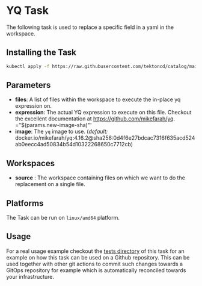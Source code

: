 # YQ Task

The following task is used to replace a specific field in a yaml in the workspace.

## Installing the Task

```bash
kubectl apply -f https://raw.githubusercontent.com/tektoncd/catalog/main/task/yq/0.3/yq.yaml
```

## Parameters

- **files**: A list of files within the workspace to execute the in-place yq expression on.
- **expression**: The actual YQ expression to execute on this file. Checkout the excellent documentation at https://github.com/mikefarah/yq.
="$(params.new-image-sha)"'
- **image**: The `yq` image to use. (_default:_ docker.io/mikefarah/yq:4.16.2@sha256:0d4f6e27bdcac7316f635acd524ab0eecc4ad50834b54d10322268650c7712cb)
## Workspaces

- **source** : The workspace containing files on which we want to do the replacement on a single file.

## Platforms

The Task can be run on `linux/amd64` platform.

## Usage

For a real usage example checkout the [tests directory](https://github.com/tektoncd/catalog/tree/main/task/yq/0.3/tests) of this task for an example on how this task can be used on a Github repository. This can be used together with other git actions to commit such changes towards a GitOps repository for example which is automatically reconciled towards your infrastructure.